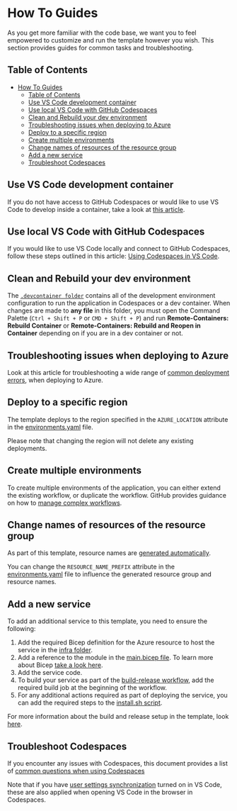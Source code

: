 # How To Guides

As you get more familiar with the code base, we want you to feel empowered to customize and run the template however you wish. This section provides guides for common tasks and troubleshooting.

## Table of Contents

- [How To Guides](#how-to-guides)
  - [Table of Contents](#table-of-contents)
  - [Use VS Code development container](#use-vs-code-development-container)
  - [Use local VS Code with GitHub Codespaces](#use-local-vs-code-with-github-codespaces)
  - [Clean and Rebuild your dev environment](#clean-and-rebuild-your-dev-environment)
  - [Troubleshooting issues when deploying to Azure](#troubleshooting-issues-when-deploying-to-azure)
  - [Deploy to a specific region](#deploy-to-a-specific-region)
  - [Create multiple environments](#create-multiple-environments)
  - [Change names of resources of the resource group](#change-names-of-resources-of-the-resource-group)
  - [Add a new service](#add-a-new-service)
  - [Troubleshoot Codespaces](#troubleshoot-codespaces)

## Use VS Code development container

If you do not have access to GitHub Codespaces or would like to use VS Code to develop inside a container, take a look at [this article](https://code.visualstudio.com/docs/remote/containers).

## Use local VS Code with GitHub Codespaces

If you would like to use VS Code locally and connect to GitHub Codespaces, follow these steps outlined in this article: [Using Codespaces in VS Code](https://docs.github.com/github/developing-online-with-codespaces/using-codespaces-in-visual-studio-code).

## Clean and Rebuild your dev environment

The [`.devcontainer folder`](../.devcontainer/) contains all of the development environment configuration to run the application in Codespaces or a dev container. When changes are made to **any file** in this folder, you must open the Command Palette (`Ctrl + Shift + P`  or `CMD + Shift + P`) and run **Remote-Containers: Rebuild Container** or **Remote-Containers: Rebuild and Reopen in Container** depending on if you are in a dev container or not.

## Troubleshooting issues when deploying to Azure

Look at this article for troubleshooting a wide range of [common deployment errors](https://docs.microsoft.com/en-us/azure/azure-resource-manager/templates/common-deployment-errors), when deploying to Azure.

## Deploy to a specific region

The template deploys to the region specified in the `AZURE_LOCATION` attribute in the [environments.yaml](../environments/environments.yaml) file.

Please note that changing the region will not delete any existing deployments.

## Create multiple environments

To create multiple environments of the application, you can either extend the existing workflow, or duplicate the workflow. GitHub provides guidance on how to [manage complex workflows](https://docs.github.com/en/actions/learn-github-actions/managing-complex-workflows).
## Change names of resources of the resource group

As part of this template, resource names are [generated automatically](/docs/concepts.md#resource-naming).

You can change the `RESOURCE_NAME_PREFIX` attribute in the [environments.yaml](../environments/environments.yaml) file to influence the generated resource group and resource names.

## Add a new service

To add an additional service to this template, you need to ensure the following:

1. Add the required Bicep definition for the Azure resource to host the service in the [infra folder](../src/arm/).
1. Add a reference to the module in the [main.bicep file](../src/arm/main.bicep). To learn more about Bicep [take a look here](https://docs.microsoft.com/en-us/azure/azure-resource-manager/templates/bicep-overview).
1. Add the service code.
1. To build your service as part of the [build-release workflow](../.github/workflows/build_release.yaml), add the required build job at the beginning of the workflow.
1. For any additional actions required as part of deploying the service, you can add the required steps to the [install.sh script](../deploy/scripts/install.sh).

For more information about the build and release setup in the template, look [here](/docs/concepts.md#build-and-deployment).

## Troubleshoot Codespaces

If you encounter any issues with Codespaces, this document provides a list of [common questions when using Codespaces](https://code.visualstudio.com/docs/remote/codespaces#_common-questions)

Note that if you have [user settings synchronization](https://code.visualstudio.com/docs/editor/settings-sync) turned on in VS Code, these are also applied when opening VS Code in the browser in Codespaces.